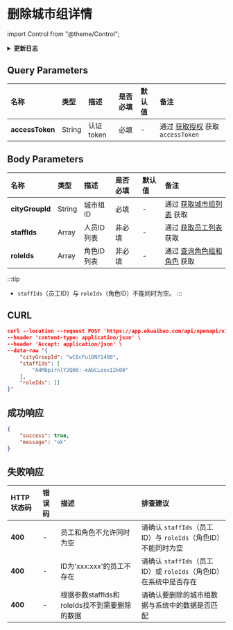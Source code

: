 # 删除城市组详情

import Control from "@theme/Control";

<Control
method="POST"
url="/api/openapi/v1.1/cityGroup/detail/delete"
/>

<details>
  <summary><b>更新日志</b></summary>
  <div>

  [**1.2.0**](/updateLog/update-log#120) &emsp; -> 🚀 接口升级 `v1.1` 版本，新增了 `staffIds`（员工ID）与 `roleIds`（角色ID）列表不能同时为空的校验。<br/>
  [**0.7.135**](/updateLog/update-log#07135) -> 🆕 新增了本接口。<br/>
  </div>
</details>

## Query Parameters

| 名称 | 类型 | 描述 | 是否必填 | 默认值 | 备注 |
| :--- | :--- | :--- | :--- |:--- | :--- |
| **accessToken** | String | 认证token | 必填 | - | 通过 [获取授权](/docs/open-api/getting-started/auth) 获取 `accessToken` |

## Body Parameters

| 名称 | 类型 | 描述 | 是否必填 | 默认值 | 备注 |
| :--- | :--- | :--- | :--- |:--- | :--- |
| **cityGroupId** | String | 城市组ID   | 必填  | - | 通过 [获取城市组列表](/docs/open-api/city/get-city-group) 获取 |
| **staffIds**    | Array  | 人员ID列表 | 非必填 | - | 通过 [获取员工列表](/docs/open-api/corporation/get-all-staffs) 获取 |
| **roleIds**     | Array  | 角色ID列表 | 非必填 | - | 通过 [查询角色组和角色](/docs/open-api/corporation/get-roles-group) 获取 |

:::tip
- `staffIds`（员工ID）与 `roleIds`（角色ID）不能同时为空。
:::

## CURL
```json
curl --location --request POST 'https://app.ekuaibao.com/api/openapi/v1.1/cityGroup/detail/delete?accessToken=FsYc5j4FlclU00' \
--header 'content-type: application/json' \
--header 'Accept: application/json' \
--data-raw '{
    "cityGroupId": "wC0cPu1DNY1400",
    "staffIds": [ 
        "AdMbpirnlY2Q00:-eAbCLexxI2k00" 
    ],
    "roleIds": []
}'
```

## 成功响应
```json
{
    "success": true,
    "message": "ok"
}
```

## 失败响应

| HTTP状态码 | 错误码 | 描述 | 排查建议 |
| :--- | :--- | :--- | :--- |
| **400** | - | 员工和角色不允许同时为空 | 请确认 `staffIds`（员工ID）与 `roleIds`（角色ID）不能同时为空 | 
| **400** | - | ID为'xxx:xxx'的员工不存在 | 请确认 `staffIds`（员工ID）或 `roleIds`（角色ID）在系统中是否存在 | 
| **400** | - | 根据参数staffIds和roleIds找不到需要删除的数据 | 请确认要删除的城市组数据与系统中的数据是否匹配 | 
